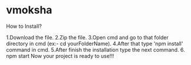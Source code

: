 # vmoksha
How to Install?

1.Download the file. 
2.Zip the file. 
3.Open cmd and go to that folder directory in cmd (ex:- cd yourFolderName). 
4.After that type 'npm install' command in cmd. 
5.After finish the installation type the next command. 
6. npm start 
Now your project is ready to use!!!
